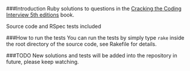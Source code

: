 ###Introduction
Ruby solutions to questions in the [Cracking the Coding Interview  5th editions](http://www.amazon.com/Cracking-Coding-Interview-Programming-Questions/dp/098478280X) book.

Source code and RSpec tests included

###How to run the tests
You can run the tests by simply type <code>rake</code> inside the root directory of the source code, see Rakefile for details.

###TODO
New solutions and tests will be added into the repository in future, please keep watching.